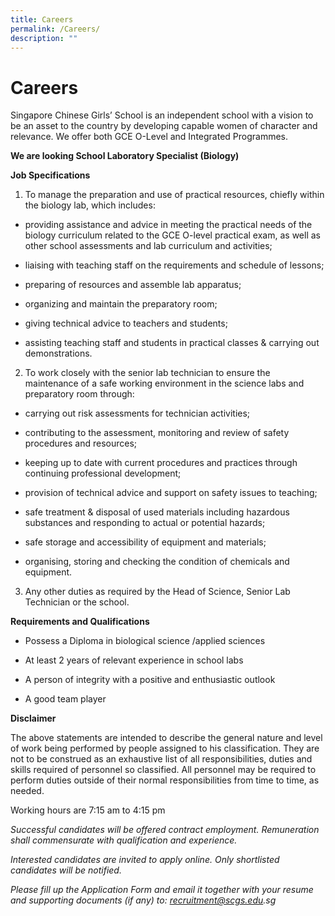 ```yaml
---
title: Careers
permalink: /Careers/
description: ""
---
```

# **Careers**

Singapore Chinese Girls’ School is an independent school with a vision to be an asset to the country by developing capable women of character and relevance. We offer both GCE O-Level and Integrated Programmes.

**We are looking School Laboratory Specialist (Biology)**

**Job Specifications**

1. To manage the preparation and use of practical resources, chiefly within the biology lab, which includes:

* providing assistance and advice in meeting the practical needs of the biology curriculum related to the GCE O-level practical exam, as well as other school assessments and lab curriculum and activities;

* liaising with teaching staff on the requirements and schedule of lessons;

* preparing of resources and assemble lab apparatus;

* organizing and maintain the preparatory room;

* giving technical advice to teachers and students;

* assisting teaching staff and students in practical classes & carrying out demonstrations.

2. To work closely with the senior lab technician to ensure the maintenance of a safe working environment in the science labs and preparatory room through:

* carrying out risk assessments for technician activities;

* contributing to the assessment, monitoring and review of safety procedures and resources;

* keeping up to date with current procedures and practices through continuing professional development;

* provision of technical advice and support on safety issues to teaching;

* safe treatment & disposal of used materials including hazardous substances and responding to actual or potential hazards;

* safe storage and accessibility of equipment and materials;

* organising, storing and checking the condition of chemicals and equipment.

3. Any other duties as required by the Head of Science, Senior Lab Technician or the school.

**Requirements and Qualifications**

* Possess a Diploma in biological science /applied sciences

* At least 2 years of relevant experience in school labs

* A person of integrity with a positive and enthusiastic outlook

* A good team player

**Disclaimer**

The above statements are intended to describe the general nature and level of work being performed by people assigned to his classification. They are not to be construed as an exhaustive list of all responsibilities, duties and skills required of personnel so classified. All personnel may be required to perform duties outside of their normal responsibilities from time to time, as needed.

Working hours are 7:15 am to 4:15 pm

_Successful candidates will be offered contract employment. Remuneration shall commensurate with qualification and experience._

_Interested candidates are invited to apply online. Only shortlisted candidates will be notified._

_Please fill up the Application Form and email it together with your resume and supporting documents (if any) to: recruitment@scgs.edu.sg_